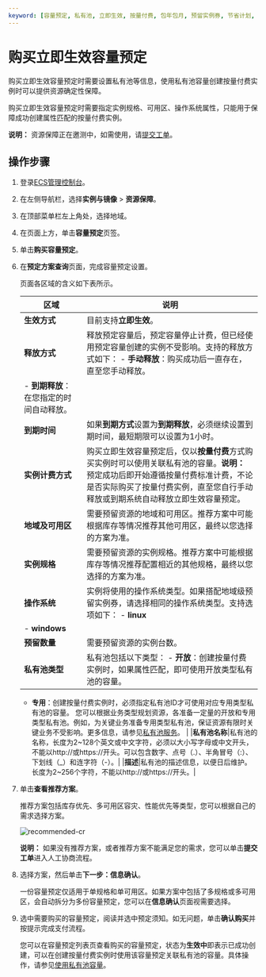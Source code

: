 ```yaml
---
keyword: [容量预定, 私有池, 立即生效, 按量付费, 包年包月, 预留实例券, 节省计划, RI, 私有资源池]
---
```


# 购买立即生效容量预定

购买立即生效容量预定时需要设置私有池等信息，使用私有池容量创建按量付费实例时可以提供资源确定性保障。

购买立即生效容量预定时需要指定实例规格、可用区、操作系统属性，只能用于保障成功创建属性匹配的按量付费实例。

**说明：** 资源保障正在邀测中，如需使用，请[提交工单](https://workorder-intl.console.aliyun.com/console.htm)。

## 操作步骤

1.  登录[ECS管理控制台](https://ecs.console.aliyun.com)。

2.  在左侧导航栏，选择**实例与镜像** \> **资源保障**。

3.  在顶部菜单栏左上角处，选择地域。

4.  在页面上方，单击**容量预定**页签。

5.  单击**购买容量预定**。

6.  在**预定方案查询**页面，完成容量预定设置。

    页面各区域的含义如下表所示。

    |区域|说明|
    |--|--|
    |**生效方式**|目前支持**立即生效**。|
    |**释放方式**|释放预定容量后，预定容量停止计费，但已经使用预定容量创建的实例不受影响。支持的释放方式如下：    -   **手动释放**：购买成功后一直存在，直至您手动释放。
    -   **到期释放**：在您指定的时间自动释放。 |
    |**到期时间**|如果**到期方式**设置为**到期释放**，必须继续设置到期时间，最短期限可以设置为1小时。|
    |**实例计费方式**|购买立即生效容量预定后，仅以**按量付费**方式购买实例时可以使用关联私有池的容量。**说明：** 预定成功后即开始遵循按量付费标准计费，不论是否实际购买了按量付费实例，直至您自行手动释放或到期系统自动释放立即生效容量预定。 |
    |**地域及可用区**|需要预留资源的地域和可用区。推荐方案中可能根据库存等情况推荐其他可用区，最终以您选择的方案为准。|
    |**实例规格**|需要预留资源的实例规格。推荐方案中可能根据库存等情况推荐配置相近的其他规格，最终以您选择的方案为准。|
    |**操作系统**|实例将使用的操作系统类型。如果搭配地域级预留实例券，请选择相同的操作系统类型。支持选项如下：    -   **linux**
    -   **windows** |
    |**预留数量**|需要预留资源的实例台数。|
    |**私有池类型**|私有池包括以下类型：    -   **开放**：创建按量付费实例时，如果属性匹配，即可使用开放类型私有池的容量。
    -   **专用**：创建按量付费实例时，必须指定私有池ID才可使用对应专用类型私有池的容量。
您可以根据业务类型规划资源，各准备一定量的开放和专用类型私有池。例如，为关键业务准备专用类型私有池，保证资源有限时关键业务不受影响。更多信息，请参见[私有池服务](/intl.zh-CN/标签与资源/资源保障/资源保障概述.md)。 |
    |**私有池名称**|私有池的名称，长度为2~128个英文或中文字符，必须以大小写字母或中文开头，不能以http://或https://开头。可以包含数字、点号（.）、半角冒号（:）、下划线（\_）和连字符（-）。|
    |**描述**|私有池的描述信息，以便日后维护。长度为2~256个字符，不能以http://或https://开头。|

7.  单击**查看推荐方案**。

    推荐方案包括库存优先、多可用区容灾、性能优先等类型，您可以根据自己的需求选择方案。

    ![recommended-cr](https://static-aliyun-doc.oss-accelerate.aliyuncs.com/assets/img/zh-CN/5510996061/p187574.png)

    **说明：** 如果没有推荐方案，或者推荐方案不能满足您的需求，您可以单击**提交工单**进入人工协商流程。

8.  选择方案，然后单击**下一步：信息确认**。

    一份容量预定仅适用于单规格和单可用区。如果方案中包括了多规格或多可用区，会自动拆分为多份容量预定，您可以在**信息确认**页面视需要选择。

9.  选中需要购买的容量预定，阅读并选中预定须知。如无问题，单击**确认购买**并按提示完成支付流程。

    您可以在容量预定列表页查看购买的容量预定，状态为**生效中**即表示已成功创建，可以在创建按量付费实例时使用该容量预定关联私有池的容量。具体操作，请参见[使用私有池容量](/intl.zh-CN/标签与资源/资源保障/使用私有池容量.md)。


